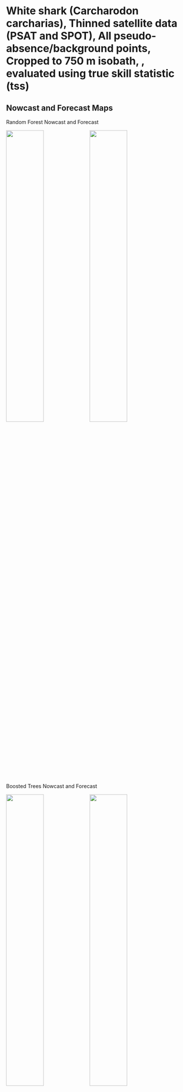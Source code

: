 White shark (Carcharodon carcharias), Thinned satellite data (PSAT and
SPOT), All pseudo-absence/background points, Cropped to 750 m isobath, ,
evaluated using true skill statistic (tss)
================

## Nowcast and Forecast Maps

Random Forest Nowcast and Forecast

<img src="../tidy_reports/versions/c11/100620/c11.100620.01_12_rf_compiled_casts.png" width="45%" /><img src="../tidy_reports/versions/c11/100624/c11.100624.01_12_rf_compiled_casts.png" width="45%" />

Boosted Trees Nowcast and Forecast

<img src="../tidy_reports/versions/c11/100620/c11.100620.01_12_bt_compiled_casts.png" width="45%" /><img src="../tidy_reports/versions/c11/100624/c11.100624.01_12_bt_compiled_casts.png" width="45%" />

Maxnet Trees Nowcast and Forecast

<img src="../tidy_reports/versions/c11/100620/c11.100620.01_12_maxent_compiled_casts.png" width="45%" /><img src="../tidy_reports/versions/c11/100624/c11.100624.01_12_maxent_compiled_casts.png" width="45%" />

GAM Nowcast and Forecast

<img src="../tidy_reports/versions/c11/100620/c11.100620.01_12_gam_compiled_casts.png" width="45%" /><img src="../tidy_reports/versions/c11/100624/c11.100624.01_12_gam_compiled_casts.png" width="45%" />

GLM Nowcast and Forecast

<img src="../tidy_reports/versions/c11/100620/c11.100620.01_12_glm_compiled_casts.png" width="45%" /><img src="../tidy_reports/versions/c11/100624/c11.100624.01_12_glm_compiled_casts.png" width="45%" />

## Metrics

| model_type |   tss_max |
|:-----------|----------:|
| rf         | 0.9697657 |
| bt         | 0.4093894 |
| maxnet     | 0.4193835 |
| gam        | 0.4246412 |
| glm        | 0.3844128 |

Metrics by model type

## Variable Importance

![](/mnt/ecocast/projects/koliveira/subprojects/carcharodon/workflows/tidy_md/versions/m11/10062/m11.10062_tidy_compiled_files/figure-gfm/variable%20importance-1.png)<!-- -->
